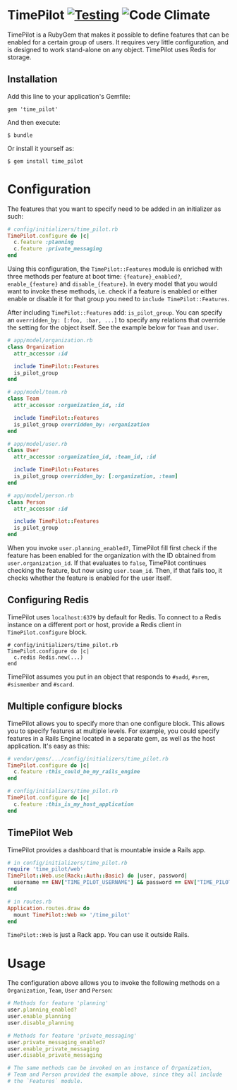 # TimePilot [![Testing](https://github.com/nedap/time_pilot/actions/workflows/ruby.yml/badge.svg)](https://github.com/nedap/time_pilot/actions/workflows/ruby.yml) ![Code Climate](https://codeclimate.com/repos/538c225ae30ba00d55006394/badges/1741b217ec9818699a37/gpa.png)

TimePilot is a RubyGem that makes it possible to define features that can be enabled for a certain group of users. It requires very little configuration, and is designed to work stand-alone on any object. TimePilot uses Redis for storage.

## Installation

Add this line to your application's Gemfile:

    gem 'time_pilot'

And then execute:

    $ bundle

Or install it yourself as:

    $ gem install time_pilot

# Configuration

The features that you want to specify need to be added in an initializer as such:

```ruby
# config/initializers/time_pilot.rb
TimePilot.configure do |c|
  c.feature :planning
  c.feature :private_messaging
end
```

Using this configuration, the `TimePilot::Features` module is enriched with three methods per feature at boot time: `{feature}_enabled?`, `enable_{feature}` and `disable_{feature}`. In every model that you would want to invoke these methods, i.e. check if a feature is enabled or either enable or disable it for that group you need to `include TimePilot::Features`.

After including `TimePilot::Features` add: `is_pilot_group`. You can specify an `overridden_by: [:foo, :bar, ...]` to specify any relations that override the setting for the object itself. See the example below for `Team` and `User`.

```ruby
# app/model/organization.rb
class Organization
  attr_accessor :id

  include TimePilot::Features
  is_pilot_group
end

# app/model/team.rb
class Team
  attr_accessor :organization_id, :id

  include TimePilot::Features
  is_pilot_group overridden_by: :organization
end

# app/model/user.rb
class User
  attr_accessor :organization_id, :team_id, :id

  include TimePilot::Features
  is_pilot_group overridden_by: [:organization, :team]
end

# app/model/person.rb
class Person
  attr_accessor :id

  include TimePilot::Features
  is_pilot_group
end
```

When you invoke `user.planning_enabled?`, TimePilot fill first check if the feature has been enabled for the organization with the ID obtained from `user.organization_id`. If that evaluates to `false`, TimePilot continues checking the feature, but now using `user.team_id`. Then, if that fails too, it checks whether the feature is enabled for the user itself.

## Configuring Redis

TimePilot uses `localhost:6379` by default for Redis. To connect to a Redis instance on a different port or host, provide a Redis client in `TimePilot.configure` block.

```
# config/initializers/time_pilot.rb
TimePilot.configure do |c|
  c.redis Redis.new(...)
end
```

TimePilot assumes you put in an object that responds to `#sadd`, `#srem`, `#sismember` and `#scard`.

## Multiple configure blocks

TimePilot allows you to specify more than one configure block. This allows you to specify features at multiple levels. For example, you could specify features in a Rails Engine located in a separate gem, as well as the host application. It's easy as this:

```ruby
# vendor/gems/.../config/initializers/time_pilot.rb
TimePilot.configure do |c|
  c.feature :this_could_be_my_rails_engine
end

# config/initializers/time_pilot.rb
TimePilot.configure do |c|
  c.feature :this_is_my_host_application
end
```

## TimePilot Web

TimePilot provides a dashboard that is mountable inside a Rails app.
```ruby
# in config/initializers/time_pilot.rb
require 'time_pilot/web'
TimePilot::Web.use(Rack::Auth::Basic) do |user, password|
  username == ENV["TIME_PILOT_USERNAME"] && password == ENV["TIME_PILOT_PASSWORD"]
end

# in routes.rb
Application.routes.draw do
  mount TimePilot::Web => '/time_pilot'
end
```

`TimePilot::Web` is just a Rack app. You can use it outside Rails.

# Usage

The configuration above allows you to invoke the following methods on a `Organization`, `Team`, `User` and `Person`:

```ruby
# Methods for feature 'planning'
user.planning_enabled?
user.enable_planning
user.disable_planning

# Methods for feature 'private_messaging'
user.private_messaging_enabled?
user.enable_private_messaging
user.disable_private_messaging

# The same methods can be invoked on an instance of Organization,
# Team and Person provided the example above, since they all include
# the `Features` module.
```
